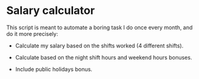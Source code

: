 # Salary calculator

This script is meant to automate a boring task I do once every month, and do it more precisely:

* Calculate my salary based on the shifts worked (4 different shifts).

* Calculate based on the night shift hours and weekend hours bonuses.

* Include public holidays bonus.